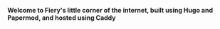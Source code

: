 
**Welcome to Fiery's little corner of the internet, built using Hugo and Papermod, and hosted using Caddy**
